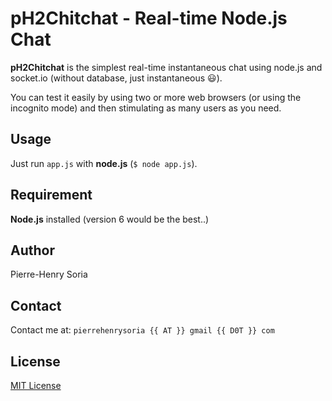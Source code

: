 # pH2Chitchat - Real-time Node.js Chat

**pH2Chitchat** is the simplest real-time instantaneous chat using node.js and socket.io (without database, just instantaneous :smiley:).

You can test it easily by using two or more web browsers (or using the incognito mode) and then stimulating as many users as you need.


## Usage
Just run `app.js` with **node.js** (`$ node app.js`).


## Requirement

**Node.js** installed (version 6 would be the best..)


## Author

Pierre-Henry Soria


## Contact

Contact me at: `pierrehenrysoria {{ AT }} gmail {{ D0T }} com`


## License

[MIT License](http://opensource.org/licenses/mit-license.php)
